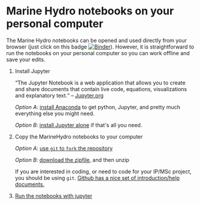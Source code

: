 # Marine Hydro notebooks on your personal computer

The Marine Hydro notebooks can be opened and used directly from your browser (just click on this badge [![Binder](http://mybinder.org/badge.svg)](http://mybinder.org:/repo/weymouth/marinehydro)). However, it is straightforward to run the notebooks on your personal computer so you can work offline and save your edits. 

1.  Install Jupyter

	“The Jupyter Notebook is a web application that allows you to create and share documents that contain live code, equations, visualizations and explanatory text.“ – [Jupyter.org](http://Jupyter.org)

	_Option A_: [install Anaconda](https://anaconda.org/) to get python, Jupyter, and pretty much everything else you might need.
  
	_Option B_: [install Jupyter alone](http://jupyter.readthedocs.io/en/latest/install.html) if that's all you need.
	
2.  Copy the MarineHydro notebooks to your computer

	_Option A_: [use `git` to `fork` the repository](https://help.github.com/articles/fork-a-repo/)

	_Option B_: [download the zipfile](archive/master.zip), and then unzip
  
	If you are interested in coding, or need to code for your IP/MSc project, you should be using `git`. [Github has a nice set of introduction/help documents.](https://help.github.com/)

3.  [Run the notebooks with jupyter](http://jupyter.readthedocs.io/en/latest/running.html#running)
